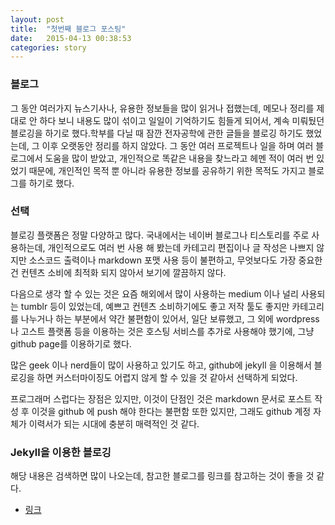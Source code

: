 ```yaml
---
layout: post
title:  "첫번째 블로그 포스팅"
date:   2015-04-13 00:38:53
categories: story
---
```


### 블로그

그 동안 여러가지 뉴스기사나, 유용한 정보들을 많이 읽거나 접했는데, 메모나 정리를 제대로 안 하다 보니 내용도 많이 섞이고 일일이 기억하기도 힘들게 되어서, 계속 미뤄뒀던 블로깅을 하기로 했다.학부를 다닐 때 잠깐 전자공학에 관한 글들을 블로깅 하기도 했었는데, 그 이후 오랫동안 정리를 하지 않았다. 그 동안 여러 프로젝트나 일을 하며 여러 블로그에서 도움을 많이 받았고, 개인적으로 똑같은 내용을 찾느라고 헤멘 적이 여러 번 있었기 때문에, 개인적인 목적 뿐 아니라 유용한 정보를 공유하기 위한 목적도 가지고 블로그를 하기로 했다.
 
 
### 선택
 
블로깅 플랫폼은 정말 다양하고 많다. 국내에서는 네이버 블로그나 티스토리를 주로 사용하는데, 개인적으로도 여러 번 사용 해 봤는데 카테고리 편집이나 글 작성은 나쁘지 않지만 소스코드 출력이나 markdown 포맷 사용 등이 불편하고, 무엇보다도 가장 중요한건 컨텐츠 소비에 최적화 되지 않아서 보기에 깔끔하지 않다.
 
다음으로 생각 할 수 있는 것은 요즘 해외에서 많이 사용하는 medium 이나 널리 사용되는 tumblr 등이 있었는데, 예쁘고 컨텐츠 소비하기에도 좋고 저작 툴도 좋지만 카테고리를 나누거나 하는 부분에서 약간 불편함이 있어서, 일단 보류했고, 그 외에 wordpress나 고스트 플랫폼 등을 이용하는 것은 호스팅 서비스를 추가로 사용해야 했기에, 그냥 github page를 이용하기로 했다.

많은 geek 이나 nerd들이 많이 사용하고 있기도 하고, github에 jekyll 을 이용해서 블로깅을 하면 커스터마이징도 어렵지 않게 할 수 있을 것 같아서 선택하게 되었다.

프로그래머 스럽다는 장점은 있지만, 이것이 단점인 것은 markdown 문서로 포스트 작성 후 이것을 github 에 push 해야 한다는 불편함 또한 있지만, 그래도 github 계정 자체가 이력서가 되는 시대에 충분히 매력적인 것 같다.



### Jekyll을 이용한 블로깅

해당 내용은 검색하면 많이 나오는데, 참고한 블로그를 링크를 참고하는 것이 좋을 것 같다.

- [링크](https://nolboo.github.io/blog/2013/10/15/free-blog-with-github-jekyll/)